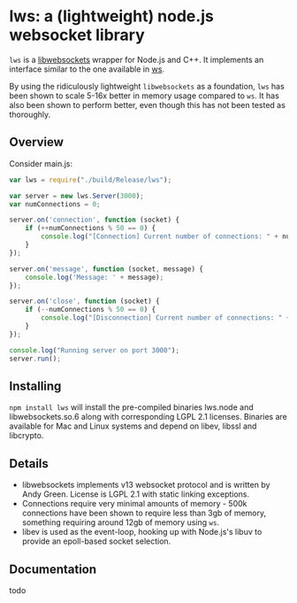 # lws: a (lightweight) node.js websocket library
```lws``` is a [libwebsockets](https://libwebsockets.org/index.html) wrapper for Node.js and C++. It implements an interface similar to the one available in [ws](https://github.com/websockets/ws).

By using the ridiculously lightweight ```libwebsockets``` as a foundation, ```lws``` has been shown to scale 5-16x better in memory usage compared to ```ws```. It has also been shown to perform better, even though this has not been tested as thoroughly.

## Overview
Consider main.js:
```javascript
var lws = require("./build/Release/lws");

var server = new lws.Server(3000);
var numConnections = 0;

server.on('connection', function (socket) {
	if (++numConnections % 50 == 0) {
		console.log("[Connection] Current number of connections: " + numConnections);
	}
});

server.on('message', function (socket, message) {
	console.log('Message: ' + message);
});

server.on('close', function (socket) {
	if (--numConnections % 50 == 0) {
		console.log("[Disconnection] Current number of connections: " + numConnections);
	}
});

console.log("Running server on port 3000");
server.run();
```
## Installing
```npm install lws``` will install the pre-compiled binaries lws.node and libwebsockets.so.6 along with corresponding LGPL 2.1 licenses. Binaries are available for Mac and Linux systems and depend on libev, libssl and libcrypto.

## Details
* libwebsockets implements v13 websocket protocol and is written by Andy Green. License is LGPL 2.1 with static linking exceptions.
* Connections require very minimal amounts of memory - 500k connections have been shown to require less than 3gb of memory, something requiring around 12gb of memory using ```ws```.
* libev is used as the event-loop, hooking up with Node.js's libuv to provide an epoll-based socket selection.

## Documentation
todo

